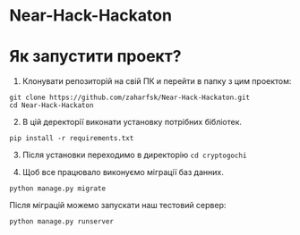# Near-Hack-Hackaton

# Як запустити проект?

1. Клонувати репозиторій на свій ПК и перейти в папку з цим проектом:
```
git clone https://github.com/zaharfsk/Near-Hack-Hackaton.git
cd Near-Hack-Hackaton
```

2. В цій деректорії виконати установку потрібних бібліотек.
```
pip install -r requirements.txt
```

3. Після установки переходимо в директорію `cd cryptogochi`

4. Щоб все працювало виконуємо міграції баз данних.
```
python manage.py migrate
```
Після міграцій можемо запускати наш тестовий сервер:
```
python manage.py runserver
```

